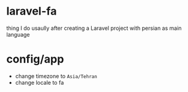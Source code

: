 # laravel-fa
thing I do usaully after creating a Laravel project with persian as main language 


# config/app
- change timezone to `Asia/Tehran`
- change locale to fa 
